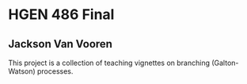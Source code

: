 # HGEN 486 Final
## Jackson Van Vooren

This project is a collection of teaching vignettes on branching (Galton-Watson)
processes.
